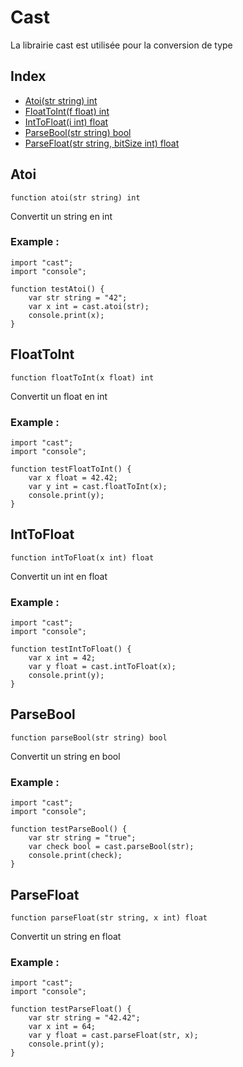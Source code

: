 # Cast

La librairie cast est utilisée pour la conversion de type

## Index

- [Atoi(str string) int](#atoi)
- [FloatToInt(f float) int](#floattoint)
- [IntToFloat(i int) float](#inttofloat)
- [ParseBool(str string) bool](#parsebool)
- [ParseFloat(str string, bitSize int) float](#parsefloat)

## Atoi
```
function atoi(str string) int
```
Convertit un string en int

### Example :
```ecla
import "cast";
import "console";

function testAtoi() {
    var str string = "42";
    var x int = cast.atoi(str);
    console.print(x);
}
```

## FloatToInt
```
function floatToInt(x float) int
```
Convertit un float en int

### Example :
```ecla
import "cast";
import "console";

function testFloatToInt() {
    var x float = 42.42;
    var y int = cast.floatToInt(x);
    console.print(y);
}
```

## IntToFloat
```
function intToFloat(x int) float
```
Convertit un int en float

### Example :
```ecla
import "cast";
import "console";

function testIntToFloat() {
    var x int = 42;
    var y float = cast.intToFloat(x);
    console.print(y);
}
```

## ParseBool
```
function parseBool(str string) bool
```
Convertit un string en bool

### Example :
```ecla
import "cast";
import "console";

function testParseBool() {
    var str string = "true";
    var check bool = cast.parseBool(str);
    console.print(check);
}
```

## ParseFloat
```
function parseFloat(str string, x int) float
```
Convertit un string en float

### Example :
```ecla
import "cast";
import "console";

function testParseFloat() {
    var str string = "42.42";
    var x int = 64;
    var y float = cast.parseFloat(str, x);
    console.print(y);
}
```